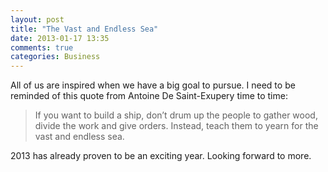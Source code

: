 ```yaml
---
layout: post
title: "The Vast and Endless Sea"
date: 2013-01-17 13:35
comments: true
categories: Business
---
```

All of us are inspired when we have a big goal to pursue. I need to be reminded of this quote from Antoine De Saint-Exupery time to time:

>If you want to build a ship, don’t drum up the people to gather wood, divide the work and give orders. Instead, teach them to yearn for the vast and endless sea.

2013 has already proven to be an exciting year. Looking forward to more.

